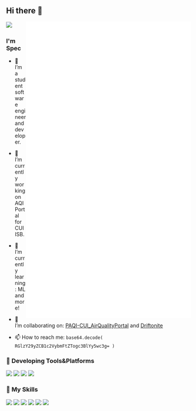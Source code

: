 ## Hi there 👋
<a>
  <img align="right" width="450px" src="./github-metrics.svg" />
</a>

<p align="left">
  <img width="300px" src="https://github-readme-stats.vercel.app/api/top-langs/?username=spectrewolf8&layout=compact&theme=dark"></img>
</p>

### I'm **Spec**

- 🗿  I’m a student software engineer and developer.

- 🔭 I’m currently working on AQI Portal for CUI ISB.

- 🌱 I’m currently learning: ML and more!

- 👯 I’m collaborating on: [PAQI-CUI_AirQualityPortal](https://github.com/Spectrewolf8/PAQI-CUI_AirQualityPortal) and [Driftonite](https://github.com/Spectrewolf8/Driftonite)

- 📫 How to reach me:
  ```base64.decode( RGlzY29yZCB1c2VybmFtZTogc3BlYy5wc3g= )```


### 🚉 **Developing Tools&Platforms**

![](https://img.shields.io/badge/Arch_Linux-1793D1?style=plastic-square&logo=arch-linux&logoColor=white)
![](https://img.shields.io/badge/Windows-000000?style=plastic-square&logo=windows&logoColor=white)
![](https://img.shields.io/badge/Visual_Studio_Code-0078D4?style=plastic-square&logo=visual%20studio%20code&logoColor=white)
![](https://img.shields.io/badge/PyCharm-000000.svg?&style=plastic-square&logo=PyCharm&logoColor=white)


### 🌟 **My Skills**  

![](https://img.shields.io/badge/-Git-f05032?style=plastic-square&logo=git&logoColor=fff)
![](https://img.shields.io/badge/-Linux-fcc624?style=plastic-square&logo=Linux&logoColor=fff)
![](https://img.shields.io/badge/Python-14354C?style=plastic-square&logo=python&logoColor=white)
![](https://img.shields.io/badge/-JavaScript-f0db4f?style=plastic-square&logo=javascript&logoColor=000)
![](https://img.shields.io/badge/Flask-000000?style=plastic-square&logo=flask&logoColor=white)
![](https://img.shields.io/badge/Django-000000?style=plastic-square&logo=django&logoColor=white)
